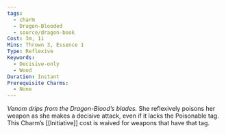```yaml
---
tags:
  - charm
  - Dragon-Blooded
  - source/dragon-book
Cost: 3m, 1i
Mins: Thrown 3, Essence 1
Type: Reflexive
Keywords:
  - Decisive-only
  - Wood
Duration: Instant
Prerequisite Charms:
  - None
---
```

*Venom drips from the Dragon-Blood’s blades.*
She reflexively poisons her weapon as she makes a decisive attack, even if it lacks the Poisonable tag. This Charm’s [[Initiative]] cost is waived for weapons that have that tag.